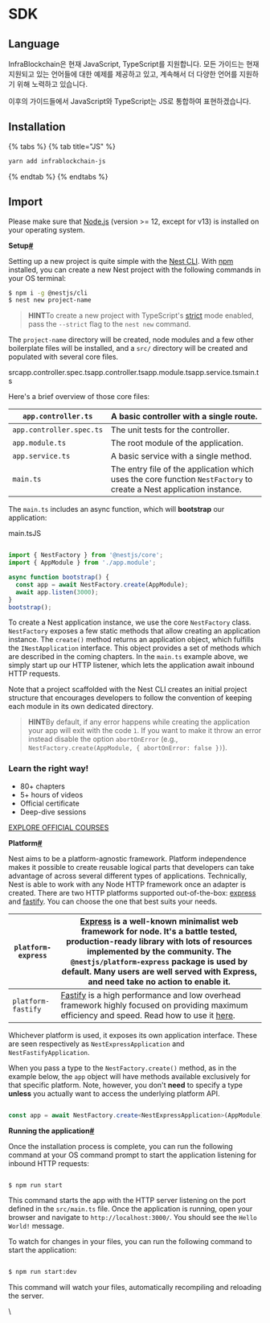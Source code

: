 # SDK

## Language

InfraBlockchain은 현재 JavaScript, TypeScript를 지원합니다. 모든 가이드는 현재 지원되고 있는 언어들에 대한 예제를 제공하고 있고, 계속해서 더 다양한 언어를 지원하기 위해 노력하고 있습니다.

이후의 가이드들에서 JavaScript와 TypeScript는 JS로 통합하여 표현하겠습니다.

## Installation

{% tabs %}
{% tab title="JS" %}
```bash
yarn add infrablockchain-js
```
{% endtab %}
{% endtabs %}

## Import



Please make sure that [Node.js](https://nodejs.org/) (version >= 12, except for v13) is installed on your operating system.

**Setup**[**#**](https://docs.nestjs.com/first-steps#setup)

Setting up a new project is quite simple with the [Nest CLI](https://docs.nestjs.com/cli/overview). With [npm](https://www.npmjs.com/) installed, you can create a new Nest project with the following commands in your OS terminal:

```bash
$ npm i -g @nestjs/cli
$ nest new project-name
```

> **HINT**To create a new project with TypeScript's [strict](https://www.typescriptlang.org/tsconfig#strict) mode enabled, pass the `--strict` flag to the `nest new` command.

The `project-name` directory will be created, node modules and a few other boilerplate files will be installed, and a `src/` directory will be created and populated with several core files.

srcapp.controller.spec.tsapp.controller.tsapp.module.tsapp.service.tsmain.ts

Here's a brief overview of those core files:

| `app.controller.ts`      | A basic controller with a single route.                                                                             |
| ------------------------ | ------------------------------------------------------------------------------------------------------------------- |
| `app.controller.spec.ts` | The unit tests for the controller.                                                                                  |
| `app.module.ts`          | The root module of the application.                                                                                 |
| `app.service.ts`         | A basic service with a single method.                                                                               |
| `main.ts`                | The entry file of the application which uses the core function `NestFactory` to create a Nest application instance. |

The `main.ts` includes an async function, which will **bootstrap** our application:

main.tsJS

```typescript

import { NestFactory } from '@nestjs/core';
import { AppModule } from './app.module';

async function bootstrap() {
  const app = await NestFactory.create(AppModule);
  await app.listen(3000);
}
bootstrap();
```

To create a Nest application instance, we use the core `NestFactory` class. `NestFactory` exposes a few static methods that allow creating an application instance. The `create()` method returns an application object, which fulfills the `INestApplication` interface. This object provides a set of methods which are described in the coming chapters. In the `main.ts` example above, we simply start up our HTTP listener, which lets the application await inbound HTTP requests.

Note that a project scaffolded with the Nest CLI creates an initial project structure that encourages developers to follow the convention of keeping each module in its own dedicated directory.

> **HINT**By default, if any error happens while creating the application your app will exit with the code `1`. If you want to make it throw an error instead disable the option `abortOnError` (e.g., `NestFactory.create(AppModule, { abortOnError: false })`).

### Learn the right way!

* &#x20;80+ chapters
* &#x20;5+ hours of videos
* &#x20;Official certificate
* &#x20;Deep-dive sessions

[EXPLORE OFFICIAL COURSES](https://courses.nestjs.com/)

**Platform**[**#**](https://docs.nestjs.com/first-steps#platform)

Nest aims to be a platform-agnostic framework. Platform independence makes it possible to create reusable logical parts that developers can take advantage of across several different types of applications. Technically, Nest is able to work with any Node HTTP framework once an adapter is created. There are two HTTP platforms supported out-of-the-box: [express](https://expressjs.com/) and [fastify](https://www.fastify.io/). You can choose the one that best suits your needs.

| `platform-express` | [Express](https://expressjs.com/) is a well-known minimalist web framework for node. It's a battle tested, production-ready library with lots of resources implemented by the community. The `@nestjs/platform-express` package is used by default. Many users are well served with Express, and need take no action to enable it. |
| ------------------ | ---------------------------------------------------------------------------------------------------------------------------------------------------------------------------------------------------------------------------------------------------------------------------------------------------------------------------------- |
| `platform-fastify` | [Fastify](https://www.fastify.io/) is a high performance and low overhead framework highly focused on providing maximum efficiency and speed. Read how to use it [here](https://docs.nestjs.com/techniques/performance).                                                                                                           |

Whichever platform is used, it exposes its own application interface. These are seen respectively as `NestExpressApplication` and `NestFastifyApplication`.

When you pass a type to the `NestFactory.create()` method, as in the example below, the `app` object will have methods available exclusively for that specific platform. Note, however, you don't **need** to specify a type **unless** you actually want to access the underlying platform API.

```typescript

const app = await NestFactory.create<NestExpressApplication>(AppModule);
```

**Running the application**[**#**](https://docs.nestjs.com/first-steps#running-the-application)

Once the installation process is complete, you can run the following command at your OS command prompt to start the application listening for inbound HTTP requests:

```bash

$ npm run start
```

This command starts the app with the HTTP server listening on the port defined in the `src/main.ts` file. Once the application is running, open your browser and navigate to `http://localhost:3000/`. You should see the `Hello World!` message.

To watch for changes in your files, you can run the following command to start the application:

```bash

$ npm run start:dev
```

This command will watch your files, automatically recompiling and reloading the server.

\

